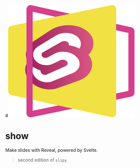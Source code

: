 #![logo](./logo.png)

# show

Make slides with Reveal, powered by Svelte.

> second edition of `slipy`
